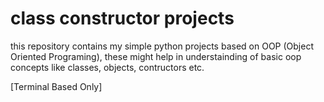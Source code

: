 # class constructor projects
this repository contains my simple python projects based on OOP (Object Oriented Programing), these might help in understainding of basic oop concepts like classes, objects, contructors etc.

[Terminal Based Only]
